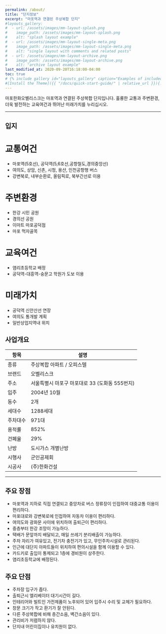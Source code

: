 ```yaml
---
permalink: /about/
title: "단지정보"
excerpt: "마포역과 연결된 주상복합 단지"
#layouts_gallery:
#  - url: /assets/images/mm-layout-splash.png
#    image_path: /assets/images/mm-layout-splash.png
#    alt: "splash layout example"
#  - url: /assets/images/mm-layout-single-meta.png
#    image_path: /assets/images/mm-layout-single-meta.png
#    alt: "single layout with comments and related posts"
#  - url: /assets/images/mm-layout-archive.png
#    image_path: /assets/images/mm-layout-archive.png
#    alt: "archive layout example"
last_modified_at: 2020-09-20T16:18:00-04:00
toc: true
# {% include gallery id="layouts_gallery" caption="Examples of included layouts `splash`, `single`, and `archive`." %}
#[Install the Theme]({{ "/docs/quick-start-guide/" | relative_url }}){: .btn .btn--success .btn--large}
---
```


마포한화오벨리스크는 마포역과 연결된 주상복합 단지입니다.
훌륭한 교통과 주변환경, 더욱 발전하는 교육여건과 뛰어난 미래가치를 누리십시오.

---

## 입지

# 교통여건

- 마포역(5호선), 공덕역(5,6호선,공항철도,경의중앙선)
- 여의도, 상암, 신촌, 시청, 용산, 인천공항행 버스
- 강변북로, 내부순환로, 올림픽로, 북부간선로 이용

# 주변환경

- 한강 시민 공원
- 경의선 공원
- 이마트 마포공덕점
- 마포 먹자골목

# 교육여건

- 염리초등학교 배정
- 공덕역-대흥역-숭문고 학원가 도보 이용

# 미래가치

- 공덕역 신안산선 연장
- 여의도 통개발 계획
- 일반상업지역내 위치

## 사업개요

| 항목                                        | 설명                                           |
| ------------------------------------------- | ----------------------------------------------------- |
| 종류 | 주상복합 아파트 / 오피스텔 |
| 브랜드 | 오벨리스크 |
| 주소 | 서울특별시 마포구 마포대로 33 (도화동 555번지) |
| 입주 | 2004년 10월 |
| 동수 | 2개 |
| 세대수 | 1288세대 |
| 주차대수 | 971대 |
| 용적률 | 852% |
| 건폐율 | 29% |
| 난방 | 도시가스 개별난방 |
| 시행사 | 군인공제회 |
| 시공사 | (주)한화건설 |

---

## 주요 장점

- 마포역과 지하로 직접 연결되고 중앙차로 버스 정류장이 인접하여 대중교통 이용이 편리하다.
- 마포대로와 강변북로에 인접하여 자동차 이용이 편리하다.
- 여의도와 광화문 사이에 위치하여 출퇴근이 편리하다.
- 중층부터 한강 조망이 가능하다.
- 택배가 문앞까지 배달되고, 매일 쓰레기 분리배출이 가능하다.
- 주차 자리가 여유있고, 전기차 충전기가 있고, 무인주차시설로 관리된다.
- 인근에 대단지 아파트들이 위치하여 편의시설을 함께 이용할 수 있다.
- 카드키로 출입이 통제되고 1층에 경비원이 상주한다.
- 염리초등학교에 배정된다.

## 주요 단점

- 주차장 입구가 좁다.
- 출퇴근시 엘리베이터 대기시간이 길다.
- 인테리어와 빌트인 가전제품이 노후되어 있어 입주시 수리 및 교체가 필요하다.
- 창문 크기가 작고 환기가 잘 안된다.
- 다른 주상복합에 비해 층간소음, 벽간소음이 있다.
- 관리비가 저렴하지 않다.
- 단지내 어린이집이나 유치원이 없다.
